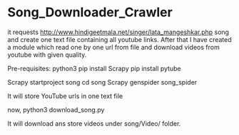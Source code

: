 # Song_Downloader_Crawler
it requests http://www.hindigeetmala.net/singer/lata_mangeshkar.php song and create one text file containing all youtube links. After that I have created a module which read one by one url from file and download videos from youtube with given quality.

Pre-requisites:
python3
pip install Scrapy
pip install pytube

Scrapy startproject song
cd song
Scrapy genspider song_spider

It will store YouTube urls in one text file

now,
python3 download_song.py

It will download ans store videos under song/Video/ folder.
